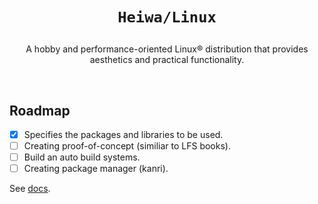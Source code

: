 # <p align="center">`Heiwa/Linux`</p>
<p align="center">A hobby and performance-oriented Linux® distribution that provides aesthetics and practical functionality.</p>

<br>

## Roadmap
- [x] Specifies the packages and libraries to be used.
- [ ] Creating proof-of-concept (similiar to LFS books).
- [ ] Build an auto build systems.
- [ ] Creating package manager (kanri).

See [docs](./docs).
